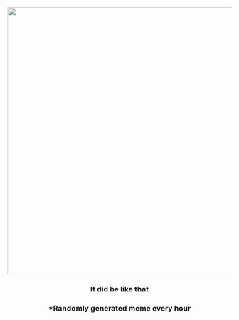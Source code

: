 <p align="center">
        <img src="https://i.redd.it/2ivweahv6im81.jpg" width="600" height="600">
        </p>
        <h3 align="center">It did be like that</h3>
        <h3 align="center">*Randomly generated meme every hour</h3>
    